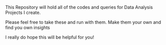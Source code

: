 This Repository will hold all of the codes and queries for Data Analysis Projects I create.

Please feel free to take these and run with them. Make them your own and find you own insights

I really do hope this will be helpful for you!

